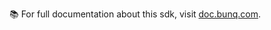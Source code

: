 📚 For full documentation about this sdk, visit [doc.bunq.com](https://doc.bunq.com/getting-started/tools/software-development-kits-sdks/c/usage).

